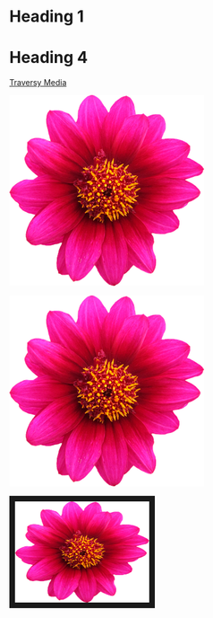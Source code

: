 # Heading 1
# Heading 4

[Traversy Media](https://www.google.com/search?q=google%2Ccom&oq=google%2Ccom&aqs=chrome..69i57j0l5.3354j0j4&sourceid=chrome&ie=UTF-8)

![alt text](https://raw.githubusercontent.com/joykhatter/expert-octo-goggles/master/flower.png)

[![IMAGE ALT TEXT HERE](https://raw.githubusercontent.com/joykhatter/expert-octo-goggles/master/flower.png)](https://www.youtube.com/watch?v=HUBNt18RFbo&t=746s)

<a href="https://www.youtube.com/watch?v=HUBNt18RFbo&t=746s" target="_blank"><img src="https://raw.githubusercontent.com/joykhatter/expert-octo-goggles/master/flower.png" 
alt="IMAGE ALT TEXT HERE" width="240" height="180" border="10" /></a>